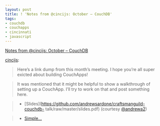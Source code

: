 ```yaml
---
layout: post
title: ! 'Notes from @cincijs: October – CouchDB'
tags:
- couchdb
- couchapps
- cincinnati
- javascript
---
```

[Notes from @cincijs: October –
CouchDB](http://blog.cincijs.com/post/11409249034)

[cincijs](http://blog.cincijs.com/post/11409249034):

> Here’s a link dump from this month’s meeting. I hope you’re all super
exicted about building CouchApps!

>

> It was mentioned that it might be helpful to show a walkthrough of setting
up a CouchApp. I’ll try to work on that and post something here.

>

>   * [Slides](https://github.com/andrewsardone/craftsmanguild-couchdb-
talk/raw/master/slides.pdf) (courtesy
[@andrewa2](http://twitter.com/andrewa2))

>   * [Simple…](http://couchapp.org/page/index)
